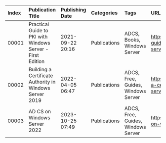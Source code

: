 | Index | Publication Title                                          | Publishing Date  | Categories   | Tags                               | URL                                                                                    |
|:------|:-----------------------------------------------------------|:-----------------|:-------------|:-----------------------------------|:---------------------------------------------------------------------------------------|
| 00001 | Practical Guide to PKI with Windows Server - First Edition | 2021-09-22 20:16 | Publications | ADCS, Books, Windows Server        | https://mjcb.io/publications/practical-guide-to-pki-with-windows-server-first-edition/ |
| 00002 | Building a Certificate Authority in Windows Server 2019    | 2022-04-05 06:47 | Publications | ADCS, Free, Guides, Windows Server | https://mjcb.io/publications/building-a-certificate-authority-in-windows-server-2019/  |
| 00003 | AD CS on Windows Server 2022                               | 2023-10-25 07:49 | Publications | ADCS, Free, Guides, Windows Server | https://mjcb.io/publications/adcs-on-windows-server-2022/                              |